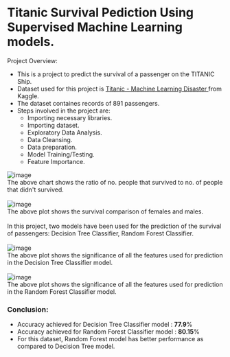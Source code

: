 # Titanic Survival Pediction Using Supervised Machine Learning models.
Project Overview:
<ul>
  <li>This is a project to predict the survival of a passenger on the TITANIC Ship.</li>
  <li>Dataset used for this project is <a href="https://www.kaggle.com/competitions/titanic/data" > Titanic - Machine Learning Disaster </a>from Kaggle.</li>
  <li>The dataset containes records of 891 passengers.</li>
  <li>Steps involved in the project are:
    <ul>
      <li>Importing necessary libraries.</li>
      <li>Importing dataset.</li>
      <li>Exploratory Data Analysis.</li>
      <li>Data Cleansing.</li>
      <li>Data preparation.</li>
      <li>Model Training/Testing.</li>
      <li>Feature Importance.</li>
    </ul>
  </li>
</ul>

![image](https://user-images.githubusercontent.com/72664379/207636435-905f1cda-0b66-4c37-bd33-0684cfd0b71d.png)
<br>The above chart shows the ratio of no. people that survived to no. of people that didn't survived.
<br><br>
![image](https://user-images.githubusercontent.com/72664379/207637665-6729e0d4-73c1-411a-b8bc-9725cd19aa24.png)
<br>The above plot shows the survival comparison of females and males.
<br><br>
In this project, two models have been used for the prediction of the survival of passengers: Decision Tree Classifier, Random Forest Classifier.
<br><br>
![image](https://user-images.githubusercontent.com/72664379/207639726-ad52152e-5e08-4400-abe6-9c95ba52ca22.png)
<br>The above plot shows the significance of all the features used for prediction in the Decision Tree Classifier model.
<br><br>
![image](https://user-images.githubusercontent.com/72664379/207640148-951b87b9-0304-4d1a-b052-9c815971a871.png)
<br>The above plot shows the significance of all the features used for prediction in the Random Forest Classifier model.
<br>
<h3>Conclusion:</h3>
<ul>
  <li>Accuracy achieved for Decision Tree Classifier model  : <b>77.9</b>%</li>
  <li>Accuracy achieved for Random Forest Classifier model  : <b>80.15</b>%</li>
  <li>For this dataset, Random Forest model has better performance as compared to Decision Tree model.</li>
  </ul>
